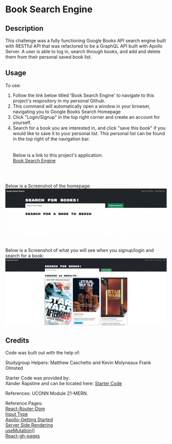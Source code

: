 # Book Search Engine

## Description
This challenge was a fully functioning Google Books API search engine built with RESTful API that was refactored to be a GraphQL API built with Apollo Server. A user is able to log in, search through books, and add and delete them from their personal saved book list. 

## Usage

To use: <br>
1. Follow the link below titled 'Book Search Engine' to navigate to this project's respository in my personal Github. <br>
2. This command will automatically open a window in your browser, navigating you to Google Books Search Homepage
3. Click "Login/Signup" in the top right corner and create an account for yourself.
4. Search for a book you are interested in, and click "save this book" if you would like to save it to your personal list. This personal list can be found in the top right of the navigation bar.  
<br><br>
Below is a link to this project's application: <br>
<a href="https://hflora2010.github.io/Book-Search-Engine/">Book Search Engine</a>
<br>
<br>

Below is a Screenshot of the homepage: <br>
![Alt text](./client/public/images/homepage-screenshot.png?raw=true "Screen-Shot")
<br>
<br>
<br>
Below is a Screenshot of what you will see when you signup/login and search for a book:
![Alt text](./client/public/images/logged-in-screenshot.png?raw=true "Screen-Shot")



## Credits

Code was built out with the help of: <br> 

Studygroup Helpers: Matthew Caschetto and Kevin Molyneaux Frank Olmsted<br>

Starter Code was provided by: <br>
Xander Rapstine and can be located here: <a href="https://github.com/coding-boot-camp/solid-broccoli"> Starter Code</a>


References: 
UCONN Module 21-MERN.

Reference Pages: <br>
<a href="https://stackoverflow.com/questions/67881726/attempted-import-error-routes-is-not-exported-from-react-router-dom"> React-Router-Dom</a> <br>
<a href="https://www.apollographql.com/tutorials/side-quest-intermediate-schema-design/03-the-input-type"> Input Type</a> <br>
<a href="https://www.apollographql.com/docs/react/get-started/"> Apollo-Getting Started</a> 
<br>
<a href="https://www.apollographql.com/docs/react/performance/server-side-rendering/"> Server Side Rendering</a> 
<br>
<a href="https://www.apollographql.com/tutorials/lift-off-part4/08-the-usemutation-hook"> useMutation()</a> 
<br>
<a href="https://github.com/gitname/react-gh-pages"> React-gh-pages</a> 

